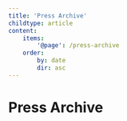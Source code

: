 ```yaml
---
title: 'Press Archive'
childtype: article
content:
    items:
        '@page': /press-archive
    order:
        by: date
        dir: asc
---
```


# Press Archive
